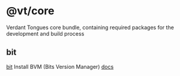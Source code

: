# @vt/core

Verdant Tongues core bundle, containing required packages for the development and build process

## bit

[bit](https://bit.dev/)
Install BVM (Bits Version Manager) [docs](https://harmony-docs.bit.dev/getting-started/installing-bit)